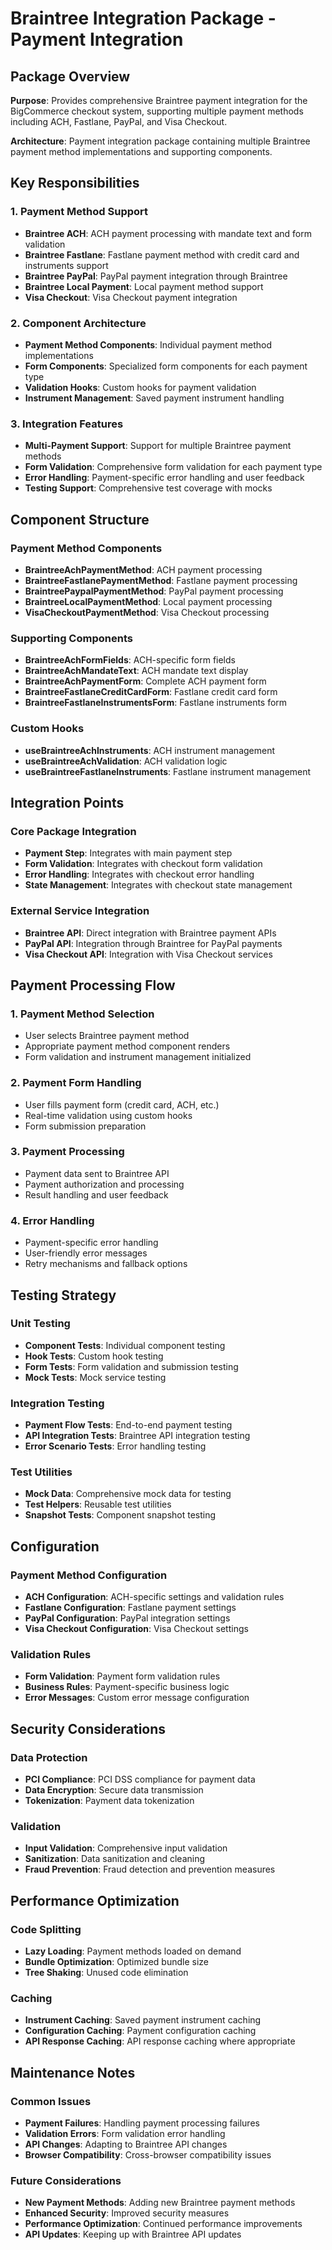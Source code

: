 # Braintree Integration Package - Payment Integration

## Package Overview

**Purpose**: Provides comprehensive Braintree payment integration for the BigCommerce checkout system, supporting multiple payment methods including ACH, Fastlane, PayPal, and Visa Checkout.

**Architecture**: Payment integration package containing multiple Braintree payment method implementations and supporting components.

## Key Responsibilities

### 1. Payment Method Support
- **Braintree ACH**: ACH payment processing with mandate text and form validation
- **Braintree Fastlane**: Fastlane payment method with credit card and instruments support
- **Braintree PayPal**: PayPal payment integration through Braintree
- **Braintree Local Payment**: Local payment method support
- **Visa Checkout**: Visa Checkout payment integration

### 2. Component Architecture
- **Payment Method Components**: Individual payment method implementations
- **Form Components**: Specialized form components for each payment type
- **Validation Hooks**: Custom hooks for payment validation
- **Instrument Management**: Saved payment instrument handling

### 3. Integration Features
- **Multi-Payment Support**: Support for multiple Braintree payment methods
- **Form Validation**: Comprehensive form validation for each payment type
- **Error Handling**: Payment-specific error handling and user feedback
- **Testing Support**: Comprehensive test coverage with mocks

## Component Structure

### Payment Method Components
- **BraintreeAchPaymentMethod**: ACH payment processing
- **BraintreeFastlanePaymentMethod**: Fastlane payment processing
- **BraintreePaypalPaymentMethod**: PayPal payment processing
- **BraintreeLocalPaymentMethod**: Local payment processing
- **VisaCheckoutPaymentMethod**: Visa Checkout processing

### Supporting Components
- **BraintreeAchFormFields**: ACH-specific form fields
- **BraintreeAchMandateText**: ACH mandate text display
- **BraintreeAchPaymentForm**: Complete ACH payment form
- **BraintreeFastlaneCreditCardForm**: Fastlane credit card form
- **BraintreeFastlaneInstrumentsForm**: Fastlane instruments form

### Custom Hooks
- **useBraintreeAchInstruments**: ACH instrument management
- **useBraintreeAchValidation**: ACH validation logic
- **useBraintreeFastlaneInstruments**: Fastlane instrument management

## Integration Points

### Core Package Integration
- **Payment Step**: Integrates with main payment step
- **Form Validation**: Integrates with checkout form validation
- **Error Handling**: Integrates with checkout error handling
- **State Management**: Integrates with checkout state management

### External Service Integration
- **Braintree API**: Direct integration with Braintree payment APIs
- **PayPal API**: Integration through Braintree for PayPal payments
- **Visa Checkout API**: Integration with Visa Checkout services

## Payment Processing Flow

### 1. Payment Method Selection
- User selects Braintree payment method
- Appropriate payment method component renders
- Form validation and instrument management initialized

### 2. Payment Form Handling
- User fills payment form (credit card, ACH, etc.)
- Real-time validation using custom hooks
- Form submission preparation

### 3. Payment Processing
- Payment data sent to Braintree API
- Payment authorization and processing
- Result handling and user feedback

### 4. Error Handling
- Payment-specific error handling
- User-friendly error messages
- Retry mechanisms and fallback options

## Testing Strategy

### Unit Testing
- **Component Tests**: Individual component testing
- **Hook Tests**: Custom hook testing
- **Form Tests**: Form validation and submission testing
- **Mock Tests**: Mock service testing

### Integration Testing
- **Payment Flow Tests**: End-to-end payment testing
- **API Integration Tests**: Braintree API integration testing
- **Error Scenario Tests**: Error handling testing

### Test Utilities
- **Mock Data**: Comprehensive mock data for testing
- **Test Helpers**: Reusable test utilities
- **Snapshot Tests**: Component snapshot testing

## Configuration

### Payment Method Configuration
- **ACH Configuration**: ACH-specific settings and validation rules
- **Fastlane Configuration**: Fastlane payment settings
- **PayPal Configuration**: PayPal integration settings
- **Visa Checkout Configuration**: Visa Checkout settings

### Validation Rules
- **Form Validation**: Payment form validation rules
- **Business Rules**: Payment-specific business logic
- **Error Messages**: Custom error message configuration

## Security Considerations

### Data Protection
- **PCI Compliance**: PCI DSS compliance for payment data
- **Data Encryption**: Secure data transmission
- **Tokenization**: Payment data tokenization

### Validation
- **Input Validation**: Comprehensive input validation
- **Sanitization**: Data sanitization and cleaning
- **Fraud Prevention**: Fraud detection and prevention measures

## Performance Optimization

### Code Splitting
- **Lazy Loading**: Payment methods loaded on demand
- **Bundle Optimization**: Optimized bundle size
- **Tree Shaking**: Unused code elimination

### Caching
- **Instrument Caching**: Saved payment instrument caching
- **Configuration Caching**: Payment configuration caching
- **API Response Caching**: API response caching where appropriate

## Maintenance Notes

### Common Issues
- **Payment Failures**: Handling payment processing failures
- **Validation Errors**: Form validation error handling
- **API Changes**: Adapting to Braintree API changes
- **Browser Compatibility**: Cross-browser compatibility issues

### Future Considerations
- **New Payment Methods**: Adding new Braintree payment methods
- **Enhanced Security**: Improved security measures
- **Performance Optimization**: Continued performance improvements
- **API Updates**: Keeping up with Braintree API updates
